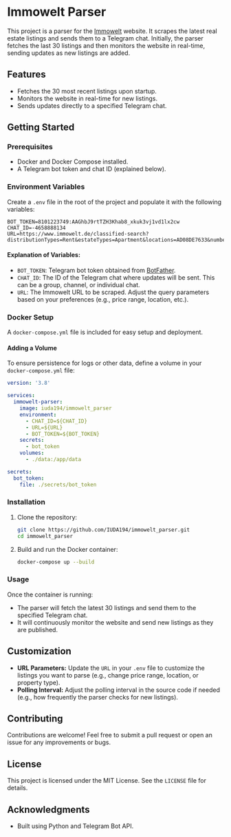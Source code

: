 # Immowelt Parser

This project is a parser for the [Immowelt](https://www.immowelt.de/) website. It scrapes the latest real estate listings and sends them to a Telegram chat. Initially, the parser fetches the last 30 listings and then monitors the website in real-time, sending updates as new listings are added.

## Features
- Fetches the 30 most recent listings upon startup.
- Monitors the website in real-time for new listings.
- Sends updates directly to a specified Telegram chat.

## Getting Started

### Prerequisites
- Docker and Docker Compose installed.
- A Telegram bot token and chat ID (explained below).

### Environment Variables
Create a `.env` file in the root of the project and populate it with the following variables:

```env
BOT_TOKEN=8101223749:AAGhbJ9rtTZH3Khab8_xkuk3vj1vd1lx2cw
CHAT_ID=-4658888134
URL=https://www.immowelt.de/classified-search?distributionTypes=Rent&estateTypes=Apartment&locations=AD08DE7633&numberOfRoomsMax=7&numberOfRoomsMin=2&priceMax=750&priceMin=10&projectTypes=Stock&spaceMax=100&spaceMin=50
```

#### Explanation of Variables:
- `BOT_TOKEN`: Telegram bot token obtained from [BotFather](https://core.telegram.org/bots#botfather).
- `CHAT_ID`: The ID of the Telegram chat where updates will be sent. This can be a group, channel, or individual chat.
- `URL`: The Immowelt URL to be scraped. Adjust the query parameters based on your preferences (e.g., price range, location, etc.).

### Docker Setup
A `docker-compose.yml` file is included for easy setup and deployment.

#### Adding a Volume
To ensure persistence for logs or other data, define a volume in your `docker-compose.yml` file:

```yaml
version: '3.8'

services:
  immowelt-parser:
    image: iuda194/immowelt_parser
    environment:
      - CHAT_ID=${CHAT_ID}
      - URL=${URL}
      - BOT_TOKEN=${BOT_TOKEN}
    secrets:
      - bot_token
    volumes:
      - ./data:/app/data

secrets:
  bot_token:
    file: ./secrets/bot_token

```

### Installation
1. Clone the repository:
   ```bash
   git clone https://github.com/IUDA194/immowelt_parser.git
   cd immowelt_parser
   ```

2. Build and run the Docker container:
   ```bash
   docker-compose up --build
   ```

### Usage
Once the container is running:
- The parser will fetch the latest 30 listings and send them to the specified Telegram chat.
- It will continuously monitor the website and send new listings as they are published.

## Customization
- **URL Parameters:** Update the `URL` in your `.env` file to customize the listings you want to parse (e.g., change price range, location, or property type).
- **Polling Interval:** Adjust the polling interval in the source code if needed (e.g., how frequently the parser checks for new listings).

## Contributing
Contributions are welcome! Feel free to submit a pull request or open an issue for any improvements or bugs.

## License
This project is licensed under the MIT License. See the `LICENSE` file for details.

## Acknowledgments
- Built using Python and Telegram Bot API.


